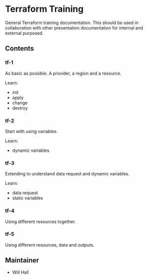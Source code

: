 # Terraform Training

General Terraform training documentation. This should be used in collaboration with other presentation documentation for internal and external purposed.

## Contents

### tf-1

As basic as possible. A provider, a region and a resource.

Learn:

* init
* apply
* change
* destroy

### tf-2

Start with using variables.

Learn:

* dynamic variables

### tf-3

Extending to understand data request and dynamic variables.

Learn:

* data request
* static variables

### tf-4

Using different resources together.

### tf-5 

Using different resources, data and outputs.

## Maintainer

* Will Hall
